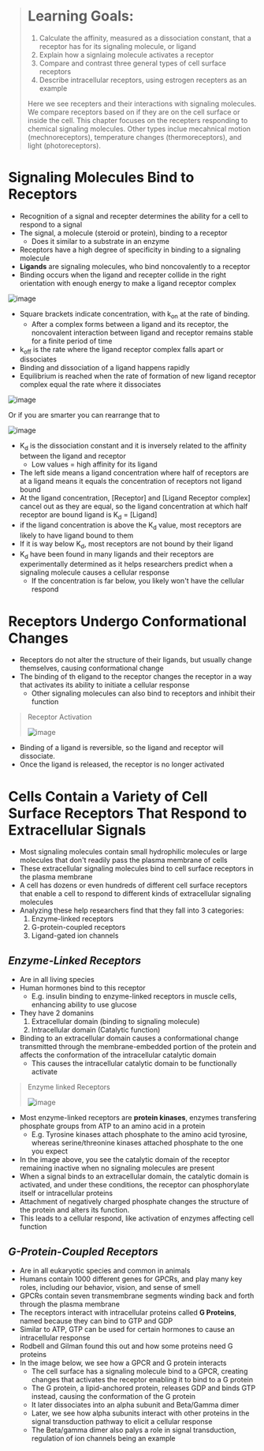> # Learning Goals:
> 1. Calculate the affinity, measured as a dissociation constant, that a receptor has for its signaling molecule, or ligand
> 2. Explain how a signlaing molecule activates a receptor
> 3. Compare and contrast three general types of cell surface receptors
> 4. Describe intracellular receptors, using estrogen recepters as an example
>
> Here we see recepters and their interactions with signaling molecules. We compare receptors based on if they are on the cell surface or inside the cell. This chapter focuses on the recepters responding to chemical signaling molecules. Other types inclue mecahnical motion (mechnoreceptors), temperature changes (thermoreceptors), and light (photoreceptors).

# Signaling Molecules Bind to Receptors
- Recognition of a signal and recepter determines the ability for a cell to respond to a signal
- The signal, a molecule (steroid or protein), binding to a receptor
  - Does it similar to a substrate in an enzyme
- Receptors have a high degree of specificity in binding to a signaling molecule
- **Ligands** are signaling molecules, who bind noncovalently to a receptor
- Binding occurs when the ligand and recepter collide in the right orientation with enough energy to make a ligand receptor complex

![image](https://github.com/MCBasterSheet/MCBasterSheet/assets/157453648/906b33d4-7d11-4095-b455-946b995145f8)

- Square brackets indicate concentration, with k<sub/>on</sub> at the rate of binding.
  - After a complex forms between a ligand and its receptor, the noncovalent interaction between ligand and receptor remains stable for a finite period of time
- k<sub/>off</sub> is the rate where the ligand receptor complex falls apart or dissociates
- Binding and dissociation of a ligand happens rapidly
- Equilibrium is reached when the rate of formation of new ligand receptor complex equal the rate where it dissociates

![image](https://github.com/MCBasterSheet/MCBasterSheet/assets/157453648/373d7a37-8071-40df-8dcb-a14a770c7fff)

Or if you are smarter you can rearrange that to 

![image](https://github.com/MCBasterSheet/MCBasterSheet/assets/157453648/8fe1aff2-defe-485d-aa81-7e621e43f340)

- K<sub/>d</sub> is the dissociation constant and it is inversely related to the affinity between the ligand and receptor
  - Low values = high affinity for its ligand
- The left side means a ligand concentration where half of receptors are at a ligand means it equals the concentration of receptors not ligand bound
- At the ligand concentration, [Receptor] and [Ligand Receptor complex] cancel out as they are equal, so the ligand concentration at which half receptor are bound ligand is K<sub/>d</sub> = [Ligand]
- if the ligand concentration is above the K<sub/>d</sub> value, most receptors are likely to have ligand bound to them
- If it is way below K<sub/>d</sub>, most receptors are not bound by their ligand
- K<sub/>d</sub> have been found in many ligands and their receptors are experimentally determined as it helps researchers predict when a signaling molecule causes a cellular response
  - If the concentration is far below, you likely won't have the cellular respond

# Receptors Undergo Conformational Changes
- Receptors do not alter the structure of their ligands, but usually change themselves, causing conformational change
- The binding of th eligand to the receptor changes the receptor in a way that activates its ability to initiate a cellular response
  - Other signaling molecules can also bind to receptors and inhibit their function

> Receptor Activation
>
> ![image](https://github.com/MCBasterSheet/MCBasterSheet/assets/157453648/a21ef59d-abb2-452f-aa5d-135ecc930341)

- Binding of a ligand is reversible, so the ligand and receptor will dissociate.
- Once the ligand is released, the receptor is no longer activated

# Cells Contain a Variety of Cell Surface Receptors That Respond to Extracellular Signals
- Most signaling molecules contain small hydrophilic molecules or large molecules that don't readily pass the plasma membrane of cells
- These extracellular signaling molecules bind to cell surface receptors in the plasma membrane
- A cell has dozens or even hundreds of different cell surface receptors that enable a cell to respond to different kinds of extracellular signaling molecules
- Analyzing these help researchers find that they fall into 3 categories:
  1. Enzyme-linked receptors
  2. G-protein-coupled receptors
  3. Ligand-gated ion channels

## *Enzyme-Linked Receptors*
- Are in all living species
- Human hormones bind to this receptor
  - E.g. insulin binding to enzyme-linked receptors in muscle cells, enhancing ability to use glucose
- They have 2 domanins
  1. Extracellular domain (binding to signaling molecule)
  2. Intracellular domain (Catalytic function)
- Binding to an extracellular domain causes a conformational change transmitted through the membrane-embedded portion of the protein and affects the conformation of the intracellular catalytic domain
  - This causes the intracellular catalytic domain to be functionally activate

> Enzyme linked Receptors
>
> ![image](https://github.com/MCBasterSheet/MCBasterSheet/assets/157453648/6e153889-876a-489c-99cf-d3c94953bc12)

- Most enzyme-linked receptors are **protein kinases**, enzymes transfering phosphate groups from ATP to an amino acid in a protein
  - E.g. Tyrosine kinases attach phosphate to the amino acid tyrosine, whereas serine/threonine kinases attached phosphate to the one you expect
- In the image above, you see the catalytic domain of the receptor remaining inactive when no signaling molecules are present
- When a signal binds to an extracellular domain, the catalytic domain is activated, and under these conditions, the receptor can phosphorylate itself or intracellular proteins
- Attachment of negatively charged phosphate changes the structure of the protein and alters its function.
- This leads to a cellular respond, like activation of enzymes affecting cell function

## *G-Protein-Coupled Receptors*
- Are in all eukaryotic species and common in animals
- Humans contain 1000 different genes for GPCRs, and play many key roles, including our behavior, vision, and sense of smell
- GPCRs contain seven transmembrane segments winding back and forth through the plasma membrane
- The receptors interact with intracellular proteins called **G Proteins**, named because they can bind to GTP and GDP
- Similar to ATP, GTP can be used for certain hormones to cause an intracellular response
- Rodbell and Gilman found this out and how some proteins need G proteins
- In the image below, we see how a GPCR and G protein interacts
  - The cell surface has a signaling molecule bind to a GPCR, creating changes that activates the receptor enabling it to bind to a G protein
  - The G protein, a lipid-anchored protein, releases GDP and binds GTP instead, causing the conformation of the G protein
  - It later dissociates into an alpha subunit and Beta/Gamma dimer
  - Later, we see how alpha subunits interact with other proteins in the signal transduction pathway to elicit a cellular response
  - The Beta/gamma dimer also palys a role in signal transduction, regulation of ion channels being an example
